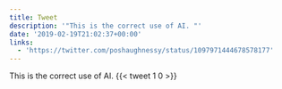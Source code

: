 ```yaml
---
title: Tweet
description: '"This is the correct use of AI. "'
date: '2019-02-19T21:02:37+00:00'
links:
  - 'https://twitter.com/poshaughnessy/status/1097971444678578177'
---
```

This is the correct use of AI. 
      {{< tweet 1 0 >}}
    
